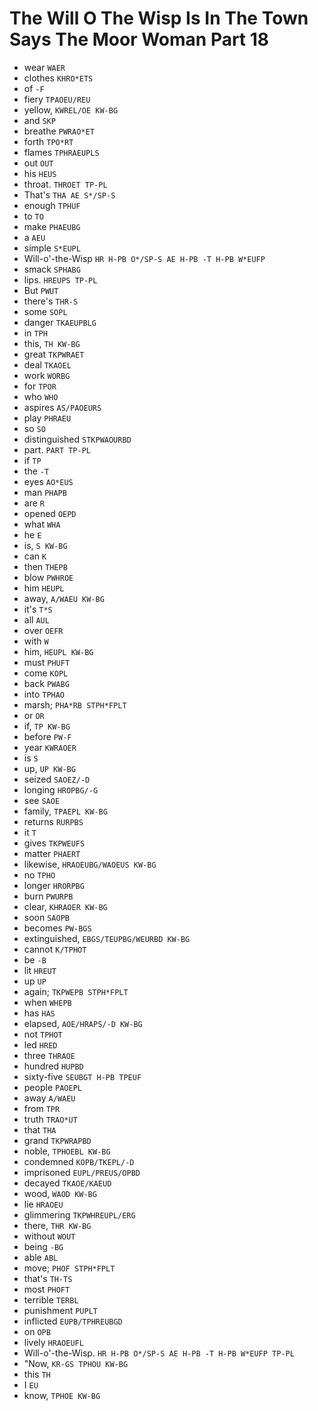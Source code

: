 # The Will O The Wisp Is In The Town Says The Moor Woman Part 18

* wear `WAER`
* clothes `KHRO*ETS`
* of `-F`
* fiery `TPAOEU/REU`
* yellow, `KWREL/OE KW-BG`
* and `SKP`
* breathe `PWRAO*ET`
* forth `TPO*RT`
* flames `TPHRAEUPLS`
* out `OUT`
* his `HEUS`
* throat. `THROET TP-PL`
* That's `THA AE S*/SP-S`
* enough `TPHUF`
* to `TO`
* make `PHAEUBG`
* a `AEU`
* simple `S*EUPL`
* Will-o'-the-Wisp `HR H-PB O*/SP-S AE H-PB -T H-PB W*EUFP`
* smack `SPHABG`
* lips. `HREUPS TP-PL`
* But `PWUT`
* there's `THR-S`
* some `SOPL`
* danger `TKAEUPBLG`
* in `TPH`
* this, `TH KW-BG`
* great `TKPWRAET`
* deal `TKAOEL`
* work `WORBG`
* for `TPOR`
* who `WHO`
* aspires `AS/PAOEURS`
* play `PHRAEU`
* so `SO`
* distinguished `STKPWAOURBD`
* part. `PART TP-PL`
* if `TP`
* the `-T`
* eyes `AO*EUS`
* man `PHAPB`
* are `R`
* opened `OEPD`
* what `WHA`
* he `E`
* is, `S KW-BG`
* can `K`
* then `THEPB`
* blow `PWHROE`
* him `HEUPL`
* away, `A/WAEU KW-BG`
* it's `T*S`
* all `AUL`
* over `OEFR`
* with `W`
* him, `HEUPL KW-BG`
* must `PHUFT`
* come `KOPL`
* back `PWABG`
* into `TPHAO`
* marsh; `PHA*RB STPH*FPLT`
* or `OR`
* if, `TP KW-BG`
* before `PW-F`
* year `KWRAOER`
* is `S`
* up, `UP KW-BG`
* seized `SAOEZ/-D`
* longing `HROPBG/-G`
* see `SAOE`
* family, `TPAEPL KW-BG`
* returns `RURPBS`
* it `T`
* gives `TKPWEUFS`
* matter `PHAERT`
* likewise, `HRAOEUBG/WAOEUS KW-BG`
* no `TPHO`
* longer `HRORPBG`
* burn `PWURPB`
* clear, `KHRAOER KW-BG`
* soon `SAOPB`
* becomes `PW-BGS`
* extinguished, `EBGS/TEUPBG/WEURBD KW-BG`
* cannot `K/TPHOT`
* be `-B`
* lit `HREUT`
* up `UP`
* again; `TKPWEPB STPH*FPLT`
* when `WHEPB`
* has `HAS`
* elapsed, `AOE/HRAPS/-D KW-BG`
* not `TPHOT`
* led `HRED`
* three `THRAOE`
* hundred `HUPBD`
* sixty-five `SEUBGT H-PB TPEUF`
* people `PAOEPL`
* away `A/WAEU`
* from `TPR`
* truth `TRAO*UT`
* that `THA`
* grand `TKPWRAPBD`
* noble, `TPHOEBL KW-BG`
* condemned `KOPB/TKEPL/-D`
* imprisoned `EUPL/PREUS/OPBD`
* decayed `TKAOE/KAEUD`
* wood, `WAOD KW-BG`
* lie `HRAOEU`
* glimmering `TKPWHREUPL/ERG`
* there, `THR KW-BG`
* without `WOUT`
* being `-BG`
* able `ABL`
* move; `PHOF STPH*FPLT`
* that's `TH-TS`
* most `PHOFT`
* terrible `TERBL`
* punishment `PUPLT`
* inflicted `EUPB/TPHREUBGD`
* on `OPB`
* lively `HRAOEUFL`
* Will-o'-the-Wisp. `HR H-PB O*/SP-S AE H-PB -T H-PB W*EUFP TP-PL`
* "Now, `KR-GS TPHOU KW-BG`
* this `TH`
* I `EU`
* know, `TPHOE KW-BG`

